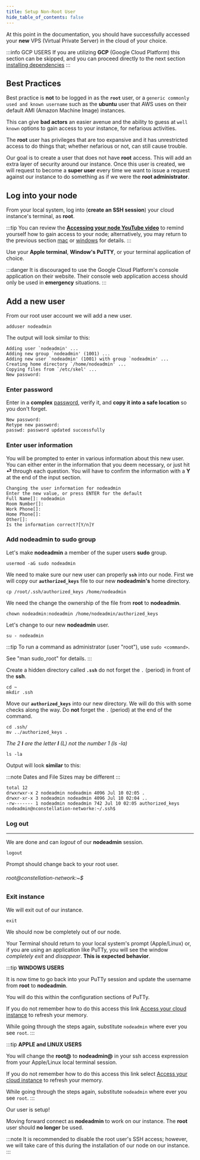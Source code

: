 ```yaml
---
title: Setup Non-Root User
hide_table_of_contents: false
---
```


<head>
  <title>Setup Node Non-Root User</title>
  <meta
    name="description"
    content="This document will help to create a non-root user to access our node with instead of the default user."
  />
</head>

At this point in the documentation, you should have successfully accessed your **new** VPS (Virtual Private Server) in the cloud of your choice.

:::info GCP USERS
If you are utilizing **GCP** (Google Cloud Platform) this section can be skipped, and you can proceed directly to the next section [installing dependencies](/validate/manual/dependencies)
:::

## Best Practices

Best practice is **not** to be logged in as the **`root`** user, or a `generic commonly used and known username` such as the **ubuntu** user that AWS uses on their default AMI (Amazon Machine Image) instances.

This can give **bad actors** an easier avenue and the ability to guess at `well known` options to gain access to your instance, for nefarious activities.

The **root** user has privileges that are too expansive and it has unrestricted access to do things that; whether nefarious or not, can still cause trouble.

Our goal is to create a user that does not have **root** access. This will add an extra layer of security around our instance. Once this user is created, we will request to become a **super user** every time we want to issue a request against our instance to do something as if we were the **root administrator**.

## Log into your node

From your local system, log into (**create an SSH session**) your cloud instance's terminal, as **root**. 

:::tip 
You can review the **[Accessing your node YouTube video](https://www.youtube.com/embed/7lhiuFtrOzU)** to remind yourself how to gain access to your node; alternatively, you may return to the previous section [mac](/validate/resources/accessMac) or [windows](/validate/resources/accessWin) for details.
:::

Use your **Apple terminal**, **Window's PuTTY**, or your terminal application of choice.

:::danger
It is discouraged to use the Google Cloud Platform's console application on their website. Their console web application access should only be used in **emergency** situations.
:::

## Add a new user

From our root user account we will add a new user.
```
adduser nodeadmin
```
The output will look similar to this:
```
Adding user `nodeadmin' ...
Adding new group `nodeadmin' (1001) ...
Adding new user `nodeadmin' (1001) with group `nodeadmin' ...
Creating home directory `/home/nodeadmin' ...
Copying files from `/etc/skel' ...
New password:
```

### Enter password

Enter in a **complex** [password](/validate/resources/password), verify it, and **copy it into a safe location** so you don't forget.

```
New password:
Retype new password:
passwd: password updated successfully
```

### Enter user information

You will be prompted to enter in various information about this new user. You can either enter in the information that you deem necessary, or just hit **⏎** through each question. You will have to confirm the information with a **Y** at the end of the input section.

```
Changing the user information for nodeadmin
Enter the new value, or press ENTER for the default
Full Name[]: nodeadmin
Room Number[]:
Work Phone[]:
Home Phone[]:
Other[]:
Is the information correct?[Y/n]Y
```

### Add nodeadmin to sudo group

Let's make **nodeadmin** a member of the super users **sudo** group.

```
usermod -aG sudo nodeadmin
```

We need to make sure our new user can properly **`ssh`** into our node. First we will copy our **`authorized_keys`** file to our new **nodeadmin's** home directory.

```
cp /root/.ssh/authorized_keys /home/nodeadmin
```

We need the change the ownership of the file from **root** to **nodeadmin**.

```
chown nodeadmin:nodeadmin /home/nodeadmin/authorized_keys
```

Let's change to our new **nodeadmin** user.

```
su - nodeadmin
```

:::tip
To run a command as administrator (user "root"), use `sudo <command>`.

See "man sudo_root" for details.
:::

Create a hidden directory called **`.ssh`** do not forget the `.` (period) in front of the **ssh**.

```
cd ~
mkdir .ssh
```

Move our **`authorized_keys`** into our new directory. We will do this with some checks along the way.  Do **not** forget the `.` (period) at the end of the command.

```
cd .ssh/
mv ../authorized_keys .
```
*The 2 **l** are the letter **l** (L) not the number 1 (ls -la)*
```
ls -la
```
Output will look **similar** to this:

:::note
Dates and File Sizes may be different
:::

```
total 12
drwxrwxr-x 2 nodeadmin nodeadmin 4096 Jul 10 02:05 .
drwxr-xr-x 3 nodeadmin nodeadmin 4096 Jul 10 02:04 ..
-rw------- 1 nodeadmin nodeadmin 742 Jul 10 02:05 authorized_keys
nodeadmin@nconstellation-networke:~/.ssh$
```

### Log out

---
We are done and can *logout* of our **nodeadmin** session.

```
logout
```

Prompt should change back to your root user.

###### root@constellation-network:~$

### Exit instance

We will exit out of our instance.

```
exit
```

We should now be completely out of our node. 

Your Terminal should return to your local system's prompt (Apple/Linux) or, if you are using an application like PuTTy, you will see the window *completely exit* and *disappear*. **This is expected behavior**.

:::tip
**WINDOWS USERS**

It is now time to go back into your PuTTy session and update the username from **root** to **nodeadmin**.

You will do this within the configuration sections of PuTTy.

If you do not remember how to do this access this link [Access your cloud instance](/validate/resources/accessWin) to refresh your memory.  

While going through the steps again, substitute `nodeadmin` where ever you see `root`.
:::

:::tip
**APPLE and LINUX USERS**

You will change the **root@** to **nodeadmin@** in your ssh access expression from your Apple/Linux local terminal session.

If you do not remember how to do this access this link select [Access your cloud instance](/validate/resources/accessMac) to refresh your memory.

While going through the steps again, substitute `nodeadmin` where ever you see `root`.
:::

Our user is setup! 

Moving forward connect as **nodeadmin** to work on our instance. The **root** user should **no longer** be used.

:::note
It is recommended to disable the root user's SSH access; however, we will take care of this during the installation of our node on our instance.
:::
